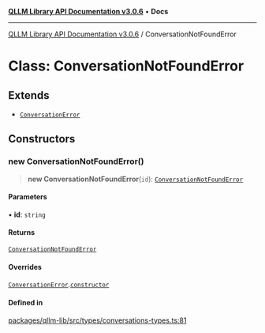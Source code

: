 [**QLLM Library API Documentation v3.0.6**](../README.md) • **Docs**

---

[QLLM Library API Documentation v3.0.6](../globals.md) / ConversationNotFoundError

# Class: ConversationNotFoundError

## Extends

- [`ConversationError`](ConversationError.md)

## Constructors

### new ConversationNotFoundError()

> **new ConversationNotFoundError**(`id`): [`ConversationNotFoundError`](ConversationNotFoundError.md)

#### Parameters

• **id**: `string`

#### Returns

[`ConversationNotFoundError`](ConversationNotFoundError.md)

#### Overrides

[`ConversationError`](ConversationError.md).[`constructor`](ConversationError.md#constructors)

#### Defined in

[packages/qllm-lib/src/types/conversations-types.ts:81](https://github.com/quantalogic/qllm/blob/b15a3aa4af263bce36ea091a0f29bf1255b95497/packages/qllm-lib/src/types/conversations-types.ts#L81)
